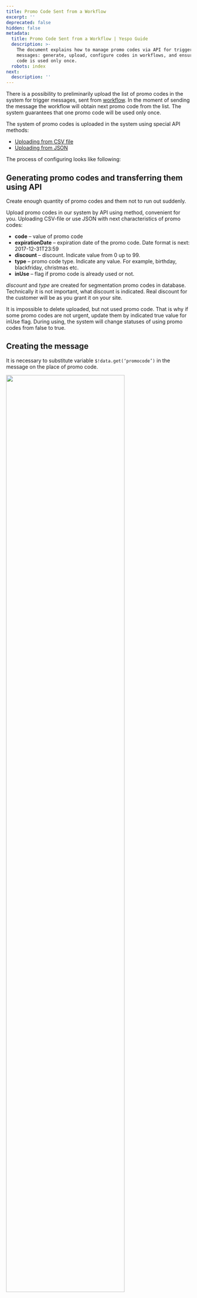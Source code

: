 ```yaml
---
title: Promo Code Sent from a Workflow
excerpt: ''
deprecated: false
hidden: false
metadata:
  title: Promo Code Sent from a Workflow | Yespo Guide
  description: >-
    The document explains how to manage promo codes via API for trigger
    messages: generate, upload, configure codes in workflows, and ensure each
    code is used only once.
  robots: index
next:
  description: ''
---
```

There is a possibility to preliminarily upload the list of promo codes in the system for trigger messages, sent from [workflow](https://docs.yespo.io/docs/introduction-to-workflows). In the moment of sending the message the workflow will obtain next promo code from the list. The system guarantees that one promo code will be used only once.

The system of promo codes is uploaded in the system using special API methods:

* [Uploading from CSV file](https://docs.yespo.io/reference/getpromocodes-1)
* [Uploading from JSON](https://docs.yespo.io/reference/insertpromocodes_1)

The process of configuring looks like following:

## Generating promo codes and transferring them using API

Create enough quantity of promo codes and them not to run out suddenly.

Upload promo codes in our system by API using method, convenient for you. Uploading CSV-file or use JSON with next characteristics of promo codes:

* **code** – value of promo code
* **expirationDate** – expiration date of the promo code. Date format is next: 2017-12-31T23:59
* **discount** – discount. Indicate value from 0 up to 99.
* **type** – promo code type. Indicate any value. For example, birthday, blackfriday, christmas etc.
* **inUse** – flag if promo code is already used or not.

*discount* and *type* are created for segmentation promo codes in database. Technically it is not important, what discount is indicated. Real discount for the customer will be as you grant it on your site.

It is impossible to delete uploaded, but not used promo code. That is why if some promo codes are not urgent, update them by indicated true value for inUse flag. During using, the system will change statuses of using promo codes from false to true.

## Creating the message

It is necessary to substitute variable `$!data.get(‘promocode’)` in the message on the place of promo code.

<Image align="center" width="80% " src="https://files.readme.io/9e69c732d6eb3e65c74f911b41cdaa1f2cf29c754f1e8061e0bdf56305283a26-81936db-promocodes3.webp" />

## Configuring the workflow

It is necessary to substitute at least 2 blocks in the workflow: Task – *Get promo code* and block with communication channel (token, email, phone number).

The workflow can look like following:

<Image align="center" width="80% " src="https://files.readme.io/1eeffe23f66b2b4fd2396730d7fdb422bc1e15d31ced5db3c91502b25a029b02-promo-code-sent-from-a-workflow.webp" />

<br />

Read more [how to configure Get promo code block](https://docs.yespo.io/docs/popular-blocks#get-promo-code). In message block choose preliminarily created message and indicate parameters from the event, which contains contact ID.
